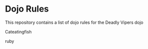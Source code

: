 Dojo Rules
==========

This repository contains a list of dojo rules for the Deadly Vipers dojo

Cateatingfish

ruby
